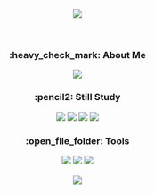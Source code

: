 <!--
### Hi there 👋


**Hwangseoeun/Hwangseoeun** is a ✨ _special_ ✨ repository because its `README.md` (this file) appears on your GitHub profile.

Here are some ideas to get you started:

- 🔭 I’m currently working on ...
- 🌱 I’m currently learning ...
- 👯 I’m looking to collaborate on ...
- 🤔 I’m looking for help with ...
- 💬 Ask me about ...
- 📫 How to reach me: ...
- 😄 Pronouns: ...
- ⚡ Fun fact: ...
-->
<header align="center">
    <img src="https://capsule-render.vercel.app/api?type=venom&color=0:5CD1E5,100:4374D9&fontColor=D4F4FA&height=300&section=header&text=SSUN&fontSize=27&animation=fadeIn" />
    <!-- 
    <img src="https://capsule-render.vercel.app/api?type=venom&color=0:5CD1E5,100:4374D9s&height=300&section=header" />
    <span
        style="
          font-size: 50px;
          font-weight: 900;
          background: linear-gradient(to right, rgb(0, 0, 0) 30%, rgb(255, 255, 255));
          color: transparent;
          -webkit-background-clip: text;
          margin-right: -5px;
        "
        >HWANG</span
      >
      <span
        style="
          font-size: 50px;
          font-weight: 900;
          background: linear-gradient(to left, rgb(0, 0, 0) 30%, rgb(255, 255, 255));
          color: transparent;
          -webkit-background-clip: text;
        "
        >SEOEUN</span>
    -->
</header>
<div align="center">
    <h3>:heavy_check_mark: About Me</h3>
    <img src="https://img.shields.io/badge/Instagram-E4405F?style=for-the-badge&logo=Instagram&logoColor=white"/>
</div>
<div align="center">
    <h3>:pencil2: Still Study</h3>
    <img src="https://img.shields.io/badge/Java-ED8B00?style=for-the-badge&logo=java&logoColor=white">
    <img src="https://img.shields.io/badge/Spring-6DB33F?style=for-the-badge&logo=Spring&logoColor=white">
    <img src="https://img.shields.io/badge/SpringBoot-6DB33F?style=for-the-badge&logo=SpringBoot&logoColor=white">
    <img src="https://img.shields.io/badge/MySQL-4479A1?style=for-the-badge&logo=MySQL&logoColor=white">
</div>
<div align="center">
    <h3>:open_file_folder: Tools</h3>
    <img src="https://img.shields.io/badge/IntelliJIDEA-000000.svg?style=for-the-badge&logo=intellij-idea&logoColor=white">
    <img src="https://img.shields.io/badge/git-%23F05033.svg?style=for-the-badge&logo=git&logoColor=white">
    <img src="https://img.shields.io/badge/github-%23121011.svg?style=for-the-badge&logo=github&logoColor=white">
</div><br>

<div align="center">
    <img src="https://github-readme-stats.vercel.app/api/top-langs/?username=Hwangseoeun&layout=compact">
    <!-- <img src="https://github-readme-stats.vercel.app/api?username=Hwangseoeun&show_icons=true&theme=radical"> -->
</div>
